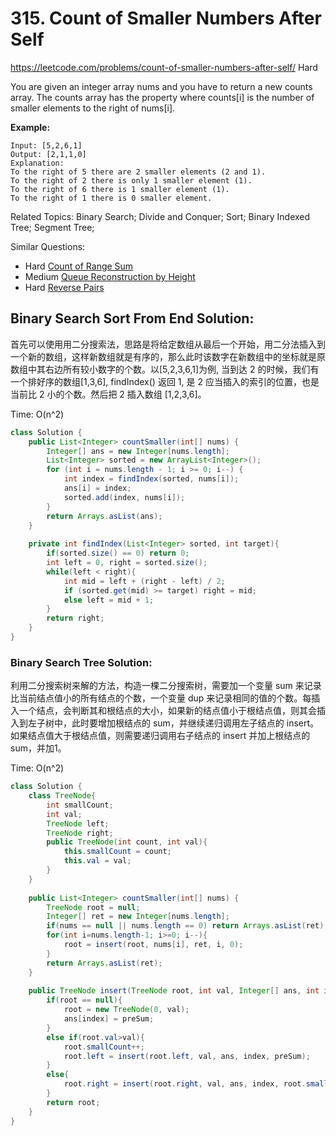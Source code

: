 # 315. Count of Smaller Numbers After Self
<https://leetcode.com/problems/count-of-smaller-numbers-after-self/>
Hard

You are given an integer array nums and you have to return a new counts array. The counts array has the property where counts[i] is the number of smaller elements to the right of nums[i].

**Example:**

    Input: [5,2,6,1]
    Output: [2,1,1,0] 
    Explanation:
    To the right of 5 there are 2 smaller elements (2 and 1).
    To the right of 2 there is only 1 smaller element (1).
    To the right of 6 there is 1 smaller element (1).
    To the right of 1 there is 0 smaller element.

Related Topics: Binary Search; Divide and Conquer; Sort; Binary Indexed Tree; Segment Tree;

Similar Questions: 
* Hard [Count of Range Sum](https://leetcode.com/problems/count-of-range-sum/)
* Medium [Queue Reconstruction by Height](https://leetcode.com/problems/queue-reconstruction-by-height/)
* Hard [Reverse Pairs](https://leetcode.com/problems/reverse-pairs/)

## Binary Search Sort From End Solution: 
首先可以使用用二分搜索法，思路是将给定数组从最后一个开始，用二分法插入到一个新的数组，这样新数组就是有序的，那么此时该数字在新数组中的坐标就是原数组中其右边所有较小数字的个数。以[5,2,3,6,1]为例, 当到达 2 的时候，我们有一个排好序的数组[1,3,6], findIndex() 返回 1, 是 2 应当插入的索引的位置，也是当前比 2 小的个数。然后把 2 插入数组 [1,2,3,6]。

Time: O(n^2)

```java
class Solution {
    public List<Integer> countSmaller(int[] nums) {
        Integer[] ans = new Integer[nums.length];
        List<Integer> sorted = new ArrayList<Integer>();
        for (int i = nums.length - 1; i >= 0; i--) {
            int index = findIndex(sorted, nums[i]);
            ans[i] = index;
            sorted.add(index, nums[i]);
        }
        return Arrays.asList(ans);
    }
    
    private int findIndex(List<Integer> sorted, int target){
        if(sorted.size() == 0) return 0;
        int left = 0, right = sorted.size();
        while(left < right){
            int mid = left + (right - left) / 2;
            if (sorted.get(mid) >= target) right = mid;
            else left = mid + 1;
        }
        return right;
    }
}
```

### Binary Search Tree Solution: 
利用二分搜索树来解的方法，构造一棵二分搜索树，需要加一个变量 sum 来记录比当前结点值小的所有结点的个数，一个变量 dup 来记录相同的值的个数。每插入一个结点，会判断其和根结点的大小，如果新的结点值小于根结点值，则其会插入到左子树中，此时要增加根结点的 sum，并继续递归调用左子结点的 insert。如果结点值大于根结点值，则需要递归调用右子结点的 insert 并加上根结点的 sum，并加1。

Time: O(n^2)


```java
class Solution {
    class TreeNode{
        int smallCount;
        int val;
        TreeNode left;
        TreeNode right;
        public TreeNode(int count, int val){
            this.smallCount = count;
            this.val = val;
        }
    }
    
    public List<Integer> countSmaller(int[] nums) {
        TreeNode root = null;
        Integer[] ret = new Integer[nums.length];
        if(nums == null || nums.length == 0) return Arrays.asList(ret);
        for(int i=nums.length-1; i>=0; i--){
            root = insert(root, nums[i], ret, i, 0);
        }
        return Arrays.asList(ret);
    }
    
    public TreeNode insert(TreeNode root, int val, Integer[] ans, int index, int preSum){
        if(root == null){
            root = new TreeNode(0, val);
            ans[index] = preSum;
        }
        else if(root.val>val){
            root.smallCount++;
            root.left = insert(root.left, val, ans, index, preSum);
        }
        else{
            root.right = insert(root.right, val, ans, index, root.smallCount + preSum + (root.val<val?1:0));//only adding 1 on preSum if root.val is only smaller than val
        }
        return root;
    }
}
```

